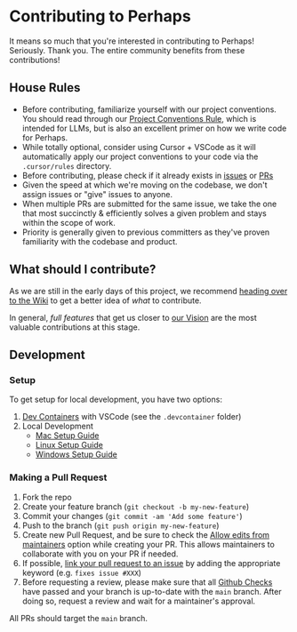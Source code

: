 # Contributing to Perhaps

It means so much that you're interested in contributing to Perhaps! Seriously. Thank you. The entire community benefits from these contributions!

## House Rules

- Before contributing, familiarize yourself with our project conventions. You should read through our [Project Conventions Rule](https://github.com/perhaps-finance/perhaps/.cursor/rules/project-conventions.mdc), which is intended for LLMs, but is also an excellent primer on how we write code for Perhaps.
- While totally optional, consider using Cursor + VSCode as it will automatically apply our project conventions to your code via the `.cursor/rules` directory.
- Before contributing, please check if it already exists in [issues](https://github.com/perhaps-finance/perhaps/issues) or [PRs](https://github.com/perhaps-finance/perhaps/pulls)
- Given the speed at which we're moving on the codebase, we don't assign issues or "give" issues to anyone.
- When multiple PRs are submitted for the same issue, we take the one that most succinctly & efficiently solves a given problem and stays within the scope of work.
- Priority is generally given to previous committers as they've proven familiarity with the codebase and product.

## What should I contribute?

As we are still in the early days of this project, we recommend [heading over to the Wiki](https://github.com/perhaps-finance/perhaps/wiki) to get a better idea of _what_ to contribute.

In general, _full features_ that get us closer to [our Vision](https://github.com/maybe-finance/maybe/wiki/Vision) are the most valuable contributions at this stage.

## Development

### Setup

To get setup for local development, you have two options:

1. [Dev Containers](https://code.visualstudio.com/docs/devcontainers/containers) with VSCode (see the `.devcontainer` folder)
2. Local Development
   - [Mac Setup Guide](https://github.com/perhaps-finance/perhaps/wiki/Mac-Dev-Setup-Guide)
   - [Linux Setup Guide](https://github.com/perhaps-finance/perhaps/wiki/Linux-Dev-Setup-Guide)
   - [Windows Setup Guide](https://github.com/perhaps-finance/perhaps/wiki/Windows-Dev-Setup-Guide)

### Making a Pull Request

1. Fork the repo
2. Create your feature branch (`git checkout -b my-new-feature`)
3. Commit your changes (`git commit -am 'Add some feature'`)
4. Push to the branch (`git push origin my-new-feature`)
5. Create new Pull Request, and be sure to check the [Allow edits from maintainers](https://docs.github.com/en/pull-requests/collaborating-with-pull-requests/working-with-forks/allowing-changes-to-a-pull-request-branch-created-from-a-fork) option while creating your PR. This allows maintainers to collaborate with you on your PR if needed.
6. If possible, [link your pull request to an issue](https://docs.github.com/en/issues/tracking-your-work-with-issues/linking-a-pull-request-to-an-issue#linking-a-pull-request-to-an-issue-using-a-keyword) by adding the appropriate keyword (e.g. `fixes issue #XXX`)
7. Before requesting a review, please make sure that all [Github Checks](https://docs.github.com/en/rest/checks?apiVersion=2022-11-28) have passed and your branch is up-to-date with the `main` branch. After doing so, request a review and wait for a maintainer's approval.

All PRs should target the `main` branch.
